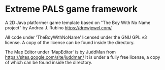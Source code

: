 # Extreme PALS game framework

A 2D Java platformer game template based on "The Boy With No Name project" by Andrea J. Rubino
https://drewjewel.com/

All code under 'TheBoyWithNoName' licensed under the GNU GPL v3 license.
A copy of the license can be found inside the directory.

The Map Editor under 'MapEditor' is by JuddMan from https://sites.google.com/site/juddman/
It is under a fully free license, a copy of which can be found inside the directory.
